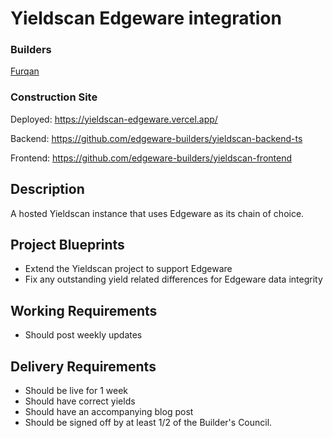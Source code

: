 # Yieldscan Edgeware integration
### Builders
[Furqan](https://github.com/nblogist)

### Construction Site
Deployed: https://yieldscan-edgeware.vercel.app/

Backend: https://github.com/edgeware-builders/yieldscan-backend-ts

Frontend: https://github.com/edgeware-builders/yieldscan-frontend

## Description
A hosted Yieldscan instance that uses Edgeware as its chain of choice.

## Project Blueprints
- Extend the Yieldscan project to support Edgeware
- Fix any outstanding yield related differences for Edgeware data integrity

## Working Requirements
- Should post weekly updates

## Delivery Requirements
- Should be live for 1 week
- Should have correct yields
- Should have an accompanying blog post
- Should be signed off by at least 1/2 of the Builder's Council.
